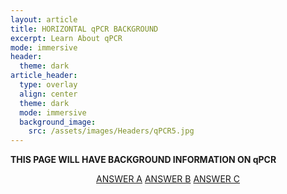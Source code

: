 ```yaml
---
layout: article
title: HORIZONTAL qPCR BACKGROUND
excerpt: Learn About qPCR
mode: immersive
header:
  theme: dark
article_header:
  type: overlay
  align: center
  theme: dark
  mode: immersive
  background_image:
    src: /assets/images/Headers/qPCR5.jpg
---
```


**THIS PAGE WILL HAVE BACKGROUND INFORMATION ON qPCR**


<p align="center">
<a class="button button--outline-primary button--pill" href="HorizontalSupplies1">ANSWER A</a> <a class="button button--outline-primary button--pill" href="HorizontalSupplies2">ANSWER B</a> <a class="button button--outline-primary button--pill" href="HorizontalSupplies2">ANSWER C</a></p>
